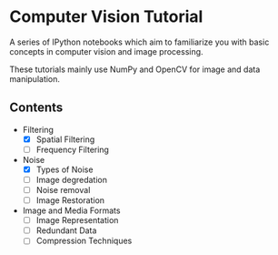 # Computer Vision Tutorial
A series of IPython notebooks which aim to familiarize you with basic concepts in computer vision and image processing.

These tutorials mainly use NumPy and OpenCV for image and data manipulation.

## Contents 
- Filtering
    - [x] Spatial Filtering
    - [ ] Frequency Filtering
- Noise
    - [x] Types of Noise
    - [ ] Image degredation
    - [ ] Noise removal
    - [ ] Image Restoration
- Image and Media Formats
    - [ ] Image Representation
    - [ ] Redundant Data
    - [ ] Compression Techniques